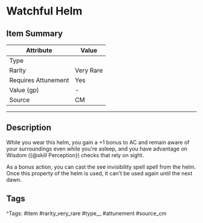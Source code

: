 # Watchful Helm

## Item Summary

| Attribute            | Value                        |
|----------------------|------------------------------|
| Type                 |   |
| Rarity               | Very Rare             |
| Requires Attunement  | Yes                |
| Value (gp)           | -    |
| Source               | CM |

---

## Description

While you wear this helm, you gain a +1 bonus to AC and remain aware of your surroundings even while you're asleep, and you have advantage on Wisdom ({@skill Perception}) checks that rely on sight.

As a bonus action, you can cast the see invisibility spell spell from the helm. Once this property of the helm is used, it can't be used again until the next dawn.

## Tags

^Tags: #item #rarity_very_rare #type__ #attunement #source_cm